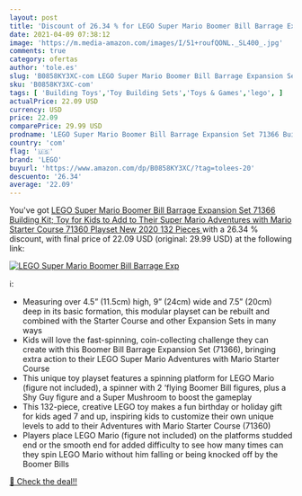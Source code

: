 ```yaml
---
layout: post
title: 'Discount of 26.34 % for LEGO Super Mario Boomer Bill Barrage Exp'
date: 2021-04-09 07:38:12
image: 'https://m.media-amazon.com/images/I/51+roufQONL._SL400_.jpg'
comments: true
category: ofertas
author: 'tole.es'
slug: 'B0858KY3XC-com LEGO Super Mario Boomer Bill Barrage Expansion Set 71366...'
sku: 'B0858KY3XC-com'
tags: [ 'Building Toys','Toy Building Sets','Toys & Games','lego', ]
actualPrice: 22.09 USD
currency: USD
price: 22.09
comparePrice: 29.99 USD
prodname: 'LEGO Super Mario Boomer Bill Barrage Expansion Set 71366 Building Kit; Toy for Kids to Add to Their Super Mario Adventures with Mario Starter Course  71360  Playset  New 2020  132 Pieces '
country: 'com'
flag: '🇺🇸'
brand: 'LEGO'
buyurl: 'https://www.amazon.com/dp/B0858KY3XC/?tag=tolees-20'
descuento: '26.34'
average: '22.09'
---
```


You've got [LEGO Super Mario Boomer Bill Barrage Expansion Set 71366 Building Kit; Toy for Kids to Add to Their Super Mario Adventures with Mario Starter Course  71360  Playset  New 2020  132 Pieces ](https://www.amazon.com/dp/B0858KY3XC/?tag=tolees-20) with a  26.34 % discount, with final price of 22.09 USD (original: 29.99 USD) at the following link:

[![LEGO Super Mario Boomer Bill Barrage Exp](https://m.media-amazon.com/images/I/51+roufQONL._SL400_.jpg)](https://www.amazon.com/dp/B0858KY3XC/?tag=tolees-20)

ℹ️:

- Measuring over 4.5” (11.5cm) high, 9” (24cm) wide and 7.5” (20cm) deep in its basic formation, this modular playset can be rebuilt and combined with the Starter Course and other Expansion Sets in many ways
- Kids will love the fast-spinning, coin-collecting challenge they can create with this Boomer Bill Barrage Expansion Set (71366), bringing extra action to their LEGO Super Mario Adventures with Mario Starter Course
- This unique toy playset features a spinning platform for LEGO Mario (figure not included), a spinner with 2 ‘flying Boomer Bill figures, plus a Shy Guy figure and a Super Mushroom to boost the gameplay
- This 132-piece, creative LEGO toy makes a fun birthday or holiday gift for kids aged 7 and up, inspiring kids to customize their own unique levels to add to their Adventures with Mario Starter Course (71360)
- Players place LEGO Mario (figure not included) on the platforms studded end or the smooth end for added difficulty to see how many times can they spin LEGO Mario without him falling or being knocked off by the Boomer Bills

[🛒 Check the deal!!](https://www.amazon.com/dp/B0858KY3XC/?tag=tolees-20)
